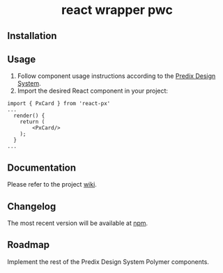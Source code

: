 <h1 align="center">react wrapper pwc</h1>

## Installation



## Usage
1. Follow component usage instructions according to the [Predix Design System](https://www.predix-ui.com/#/about/start-developing). 
2. Import the desired React component in your project:

```
import { PxCard } from 'react-px'
...
  render() {
    return (
        <PxCard/>
    );
  }
...
```

## Documentation

Please refer to the project [wiki](https://github.com/lucasrose/pds-react-library/wiki/Documentation).

## Changelog

The most recent version will be available at [npm](https://www.npmjs.com/package/react-px).

## Roadmap

Implement the rest of the Predix Design System Polymer components.


